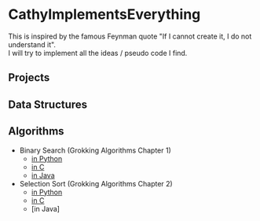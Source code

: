 # CathyImplementsEverything
This is inspired by the famous Feynman quote "If I cannot create it, I do not understand it".
<br>
I will try to implement all the ideas / pseudo code I find.

## Projects

## Data Structures

## Algorithms
* Binary Search (Grokking Algorithms Chapter 1)
  * [in Python](https://github.com/cathyfu1215/CathyImplementsEverything/blob/main/binary_search.py)
  * [in C](https://github.com/cathyfu1215/CathyImplementsEverything/blob/main/binary_search.c)
  * [in Java](https://github.com/cathyfu1215/CathyImplementsEverything/blob/main/BinarySearch.java)
* Selection Sort (Grokking Algorithms Chapter 2)
  * [in Python](https://github.com/cathyfu1215/CathyImplementsEverything/blob/main/selection_sort.py)
  * [in C](https://github.com/cathyfu1215/CathyImplementsEverything/blob/main/selection_sort.c)
  * [in Java] 
